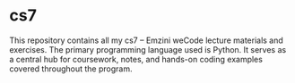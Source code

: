# cs7
This repository contains all my cs7 – Emzini weCode lecture materials and exercises. The primary programming language used is Python. It serves as a central hub for coursework, notes, and hands-on coding examples covered throughout the program.
